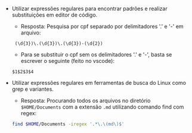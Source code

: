 * Utilizar expressões regulares para encontrar padrões e realizar substituições em editor de código.
    - Resposta: Pesquisa por cpf separado por delimitadores '.' e '-' em arquivo:
    ```re
     (\d{3})\.(\d{3})\.(\d{3})-(\d{2})
    ```
    - Para se substituir o cpf sem os delimitadores '.' e '-', basta se escrever o seguinte (feito no vscode):
    ```
    $1$2$3$4
    ```

* Utilizar expressões regulares em ferramentas de busca do Linux como grep e variantes.
    - Resposta: Procurando todos os arquivos no diretório `$HOME/Documents` com a extensão `.md` utilizando comando find com regex:
    ```sh
    find $HOME/Documents -iregex '.*\.\(md\)$'
    ```
